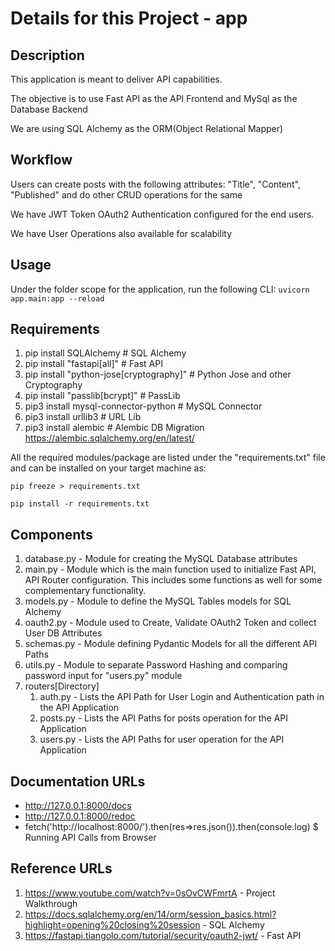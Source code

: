 # Details for this Project - app

## Description

This application is meant to deliver API capabilities. 

The objective is to use Fast API as the API Frontend and MySql as the Database Backend

We are using SQL Alchemy as the ORM(Object Relational Mapper)

## Workflow

Users can create posts with the following attributes: "Title", "Content", "Published" and do other CRUD operations for the same

We have JWT Token OAuth2 Authentication configured for the end users.

We have User Operations also available for scalability

## Usage

Under the folder scope for the application, run the following CLI: ```uvicorn app.main:app --reload```

## Requirements

1. pip install SQLAlchemy # SQL Alchemy
2. pip install "fastapi[all]" # Fast API
3. pip install "python-jose[cryptography]" # Python Jose and other Cryptography
4. pip install "passlib[bcrypt]" # PassLib
5. pip3 install mysql-connector-python # MySQL Connector
6. pip3 install urllib3 # URL Lib
7. pip3 install alembic # Alembic DB Migration https://alembic.sqlalchemy.org/en/latest/

All the required modules/package are listed under the "requirements.txt" file and can be installed on your target machine as:

```pip freeze > requirements.txt```

```pip install -r requirements.txt```

## Components

1. database.py - Module for creating the MySQL Database attributes
2. main.py - Module which is the main function used to initialize Fast API, API Router configuration. 
This includes some functions as well for some complementary functionality.
3. models.py - Module to define the MySQL Tables models for SQL Alchemy
4. oauth2.py - Module used to Create, Validate OAuth2 Token and collect User DB Attributes
5. schemas.py - Module defining Pydantic Models for all the different API Paths
6. utils.py - Module to separate Password Hashing and comparing password input for "users.py" module
7. routers[Directory]
   1. auth.py - Lists the API Path for User Login and Authentication path in the API Application
   2. posts.py - Lists the API Paths for posts operation for the API Application
   3. users.py - Lists the API Paths for user operation for the API Application

## Documentation URLs

- http://127.0.0.1:8000/docs
- http://127.0.0.1:8000/redoc
- fetch('http://localhost:8000/').then(res=>res.json()).then(console.log) $ Running API Calls from Browser


## Reference URLs

1. https://www.youtube.com/watch?v=0sOvCWFmrtA - Project Walkthrough
2. https://docs.sqlalchemy.org/en/14/orm/session_basics.html?highlight=opening%20closing%20session - SQL Alchemy
3. https://fastapi.tiangolo.com/tutorial/security/oauth2-jwt/ - Fast API